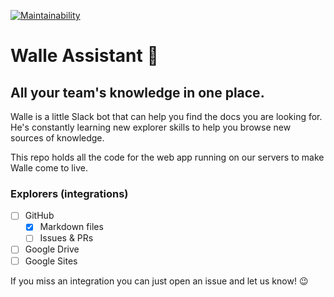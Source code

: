 [![Maintainability](https://api.codeclimate.com/v1/badges/87e6a6b5e9cf4c2c2764/maintainability)](https://codeclimate.com/github/acasadoRobotnik/walle_assistant/maintainability)

# Walle Assistant :robot: 
## All your team's knowledge in one place.

Walle is a little Slack bot that can help you find the docs you are looking for. He's constantly learning new explorer skills to help you browse new sources of knowledge.

This repo holds all the code for the web app running on our servers to make Walle come to live. 

### Explorers (integrations)
- [ ] GitHub
  - [X] Markdown files
  - [ ] Issues & PRs
- [ ] Google Drive
- [ ] Google Sites

If you miss an integration you can just open an issue and let us know! :wink: